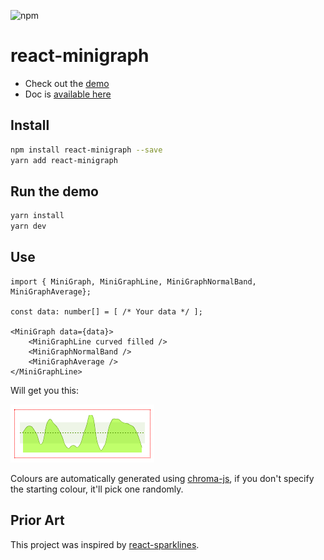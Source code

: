 ![npm](https://img.shields.io/npm/dm/react-minigraph)

# react-minigraph

-   Check out the [demo](https://pitilezard.github.io/react-minigraph)
-   Doc is [available here](https://pitilezard.github.io/react-minigraph/doc.html)

## Install

```bash
npm install react-minigraph --save
yarn add react-minigraph
```

## Run the demo

```bash
yarn install
yarn dev
```

## Use

```tsx
import { MiniGraph, MiniGraphLine, MiniGraphNormalBand, MiniGraphAverage};

const data: number[] = [ /* Your data */ ];

<MiniGraph data={data}>
    <MiniGraphLine curved filled />
    <MiniGraphNormalBand />
    <MiniGraphAverage />
</MiniGraphLine>
```

Will get you this:

![Graph1](/demo/img/graph-line-curved-average-band.png)

Colours are automatically generated using [chroma-js](https://vis4.net/chromajs/), if you don't specify the starting colour, it'll pick one randomly.

## Prior Art

This project was inspired by [react-sparklines](https://www.npmjs.com/package/react-sparklines).
